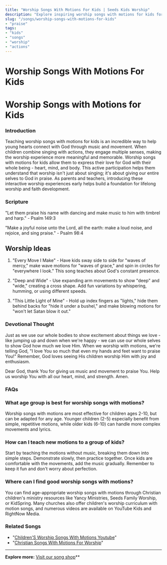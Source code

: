 ```yaml
---
title: "Worship Songs With Motions For Kids | Seeds Kids Worship"
description: "Explore inspiring worship songs with motions for kids for children's worship and faith development. Biblical music resources for families and ministry."
slug: "/songs/worship-songs-with-motions-for-kids"
- "praise"
tags:
- "kids"
- "songs"
- "worship"
- "actions"
---
```


# Worship Songs With Motions For Kids

# Worship Songs with Motions for Kids
### Introduction
Teaching worship songs with motions for kids is an incredible way to help young hearts connect with God through music and movement. When children combine singing with actions, they engage multiple senses, making the worship experience more meaningful and memorable. Worship songs with motions for kids allow them to express their love for God with their whole being - heart, mind, and body. This active participation helps them understand that worship isn't just about singing; it's about giving our entire selves to God in praise. As parents and teachers, introducing these interactive worship experiences early helps build a foundation for lifelong worship and faith development.

### Scripture
"Let them praise his name with dancing and make music to him with timbrel and harp." - Psalm 149:3

"Make a joyful noise unto the Lord, all the earth: make a loud noise, and rejoice, and sing praise." - Psalm 98:4

## Worship Ideas
1. "Every Move I Make" - Have kids sway side to side for "waves of mercy," make wave motions for "waves of grace," and spin in circles for "everywhere I look." This song teaches about God's constant presence.

2. "Deep and Wide" - Use expanding arm movements to show "deep" and "wide," creating a cross shape. Add fun variations by whispering, humming, or using different speeds.

3. "This Little Light of Mine" - Hold up index fingers as "lights," hide them behind backs for "hide it under a bushel," and make blowing motions for "won't let Satan blow it out."

### Devotional Thought
Just as we use our whole bodies to show excitement about things we love - like jumping up and down when we're happy - we can use our whole selves to show God how much we love Him. When we worship with motions, we're telling God, "I love You so much that even my hands and feet want to praise You!" Remember, God loves seeing His children worship Him with joy and enthusiasm.

Dear God, thank You for giving us music and movement to praise You. Help us worship You with all our heart, mind, and strength. Amen.

### FAQs

### What age group is best for worship songs with motions?
Worship songs with motions are most effective for children ages 2-10, but can be adapted for any age. Younger children (2-5) especially benefit from simple, repetitive motions, while older kids (6-10) can handle more complex movements and lyrics.

### How can I teach new motions to a group of kids?
Start by teaching the motions without music, breaking them down into simple steps. Demonstrate slowly, then practice together. Once kids are comfortable with the movements, add the music gradually. Remember to keep it fun and don't worry about perfection.

### Where can I find good worship songs with motions?
You can find age-appropriate worship songs with motions through Christian children's ministry resources like Yancy Ministries, Seeds Family Worship, or KidSpring. Many churches also offer children's worship curriculum with motion songs, and numerous videos are available on YouTube Kids and RightNow Media.

### Related Songs

- "[Children'S Worship Songs With Motions Youtube](/songs/children-s-worship-songs-with-motions-youtube/)"
- "[Christian Songs With Motions For Worship](/songs/christian-songs-with-motions-for-worship/)"

---

**Explore more:** [Visit our song shop](https://seedskidsworship.com/shop)**

<!-- Schema Markup -->
<script type="application/ld+json">
{
  "@context": "https://schema.org",
  "@type": "MusicRecording",
  "name": "Worship Songs With Motions For Kids",
  "byArtist": {
    "@type": "MusicGroup",
    "name": "Seeds Kids Worship"
  },
  "isFamilyFriendly": true,
  "url": "https://seedskidsworship.com/songs/worship-songs-with-motions-for-kids/"
}
</script>